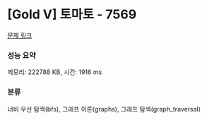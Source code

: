 # [Gold V] 토마토 - 7569 

[문제 링크](https://www.acmicpc.net/problem/7569) 

### 성능 요약

메모리: 222788 KB, 시간: 1916 ms

### 분류

너비 우선 탐색(bfs), 그래프 이론(graphs), 그래프 탐색(graph_traversal)

